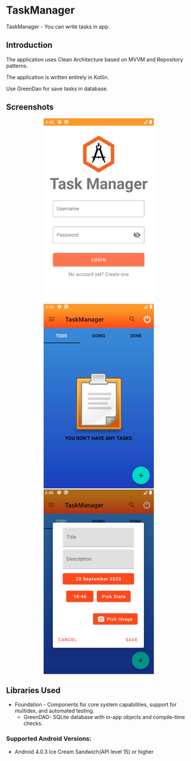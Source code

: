 # TaskManager

TaskManager - You can write tasks in app.
## Introduction

The application uses Clean Architecture based on MVVM and Repository patterns.

The application is written entirely in Kotlin.

Use GreenDao for save tasks in database.
## Screenshots
<p align="center">
 <img src="https://github.com/amiratashani/TaskManagerAPP/raw/master/screenshots/login.PNG" width="300" height="500" />
 <img src="https://github.com/amiratashani/TaskManagerAPP/raw/master/screenshots/home.PNG" width="300" height="500" />
 <img src="https://github.com/amiratashani/TaskManagerAPP/raw/master/screenshots/createTask.PNG" width="300" height="500" />
 </p>

## Libraries Used
-   Foundation - Components for core system capabilities, support for multidex, and automated testing.
    -  GreenDAO- SQLite database with in-app objects and compile-time checks.
    

### Supported Android Versions:
-   Android 4.0.3 Ice Cream Sandwich(API level 15) or higher

